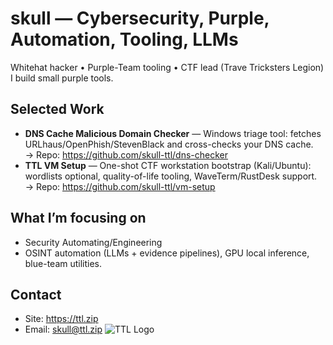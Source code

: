 # skull — Cybersecurity, Purple, Automation, Tooling, LLMs

Whitehat hacker • Purple-Team tooling • CTF lead (Trave Tricksters Legion)  
I build small purple tools.

## Selected Work
- **DNS Cache Malicious Domain Checker** — Windows triage tool: fetches URLhaus/OpenPhish/StevenBlack and cross-checks your DNS cache.  
  → Repo: https://github.com/skull-ttl/dns-checker
- **TTL VM Setup** — One-shot CTF workstation bootstrap (Kali/Ubuntu): wordlists optional, quality-of-life tooling, WaveTerm/RustDesk support.  
  → Repo: https://github.com/skull-ttl/vm-setup

## What I’m focusing on
- Security Automating/Engineering
- OSINT automation (LLMs + evidence pipelines), GPU local inference, blue-team utilities.

## Contact
- Site: https://ttl.zip  
- Email: skull@ttl.zip
![TTL Logo](ttl_logo.png)
